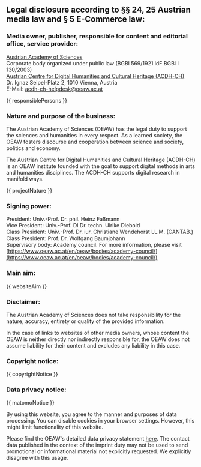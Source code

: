 ## Legal disclosure according to §§ 24, 25 Austrian media law and § 5 E-Commerce law:

### Media owner, publisher, responsible for content and editorial office, service provider:

[Austrian Academy of Sciences](https://www.oeaw.ac.at/en/) \
Corporate body organized under public law (BGBl 569/1921 idF BGBl I 130/2003) \
[Austrian Centre for Digital Humanities and Cultural Heritage (ACDH-CH)](https://acdh.oeaw.ac.at) \
Dr. Ignaz Seipel-Platz 2, 1010 Vienna, Austria \
E-Mail: [acdh-ch-helpdesk@oeaw.ac.at](mailto:acdh-ch-helpdesk@oeaw.ac.at)

{{ responsiblePersons }}

### Nature and purpose of the business:

The Austrian Academy of Sciences (OEAW) has the legal duty to support the sciences and humanities in
every respect. As a learned society, the OEAW fosters discourse and cooperation between science and
society, politics and economy.

The Austrian Centre for Digital Humanities and Cultural Heritage (ACDH-CH) is an OEAW institute
founded with the goal to support digital methods in arts and humanities disciplines. The ACDH-CH
supports digital research in manifold ways.

{{ projectNature }}

### Signing power:

President: Univ.-Prof. Dr. phil. Heinz Faßmann \
Vice President: Univ.-Prof. DI Dr. techn. Ulrike Diebold \
Class President: Univ.-Prof. Dr. iur. Christiane Wendehorst LL.M. (CANTAB.) \
Class President: Prof. Dr. Wolfgang Baumjohann \
Supervisory body: Academy council. For more information, please visit
[https://www.oeaw.ac.at/en/oeaw/bodies/academy-council/](https://www.oeaw.ac.at/en/oeaw/bodies/academy-council/)

### Main aim:

{{ websiteAim }}

### Disclaimer:

The Austrian Academy of Sciences does not take responsibility for the nature, accuracy, entirety or
quality of the provided information.

In the case of links to websites of other media owners, whose content the OEAW is neither directly
nor indirectly responsible for, the OEAW does not assume liability for their content and excludes
any liability in this case.

### Copyright notice:

{{ copyrightNotice }}

### Data privacy notice:

{{ matomoNotice }}

By using this website, you agree to the manner and purposes of data processing. You can disable
cookies in your browser settings. However, this might limit functionality of this website.

Please find the OEAW's detailed data privacy statement
[here](https://www.oeaw.ac.at/en/oeaw/data-protection/). The contact data published in the context
of the imprint duty may not be used to send promotional or informational material not explicitly
requested. We explicitly disagree with this usage.
